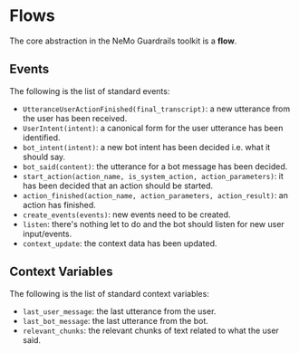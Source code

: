 # Flows

The core abstraction in the NeMo Guardrails toolkit is a **flow**.

## Events

The following is the list of standard events:

- `UtteranceUserActionFinished(final_transcript)`: a new utterance from the user has been received.
- `UserIntent(intent)`: a canonical form for the user utterance has been identified.
- `bot_intent(intent)`: a new bot intent has been decided i.e. what it should say.
- `bot_said(content)`: the utterance for a bot message has been decided.
- `start_action(action_name, is_system_action, action_parameters)`: it has been decided that an action should be started.
- `action_finished(action_name, action_parameters, action_result)`: an action has finished.
- `create_events(events)`: new events need to be created.
- `listen`: there's nothing let to do and the bot should listen for new user input/events.
- `context_update`: the context data has been updated.


## Context Variables

The following is the list of standard context variables:

- `last_user_message`: the last utterance from the user.
- `last_bot_message`: the last utterance from the bot.
- `relevant_chunks`: the relevant chunks of text related to what the user said.
